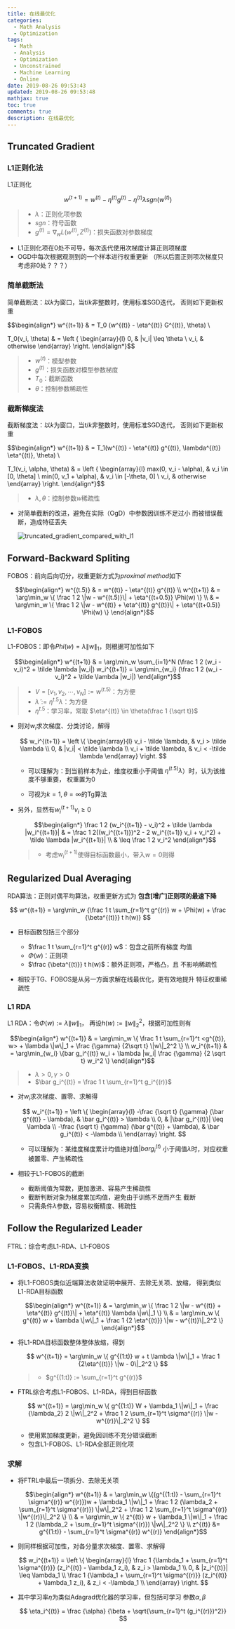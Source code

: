 ```yaml
---
title: 在线最优化
categories:
  - Math Analysis
  - Optimization
tags:
  - Math
  - Analysis
  - Optimization
  - Unconstrained
  - Machine Learning
  - Online
date: 2019-08-26 09:53:43
updated: 2019-08-26 09:53:48
mathjax: true
toc: true
comments: true
description: 在线最优化
---
```


##	Truncated Gradient

###	L1正则化法

L1正则化

$$
w^{(t+1)} = w^{(t)} - \eta^{(t)}g^{(t)} - \eta^{(t)} \lambda sgn(w^{(t)})
$$

> - $\lambda$：正则化项参数
> - $sgn$：符号函数
> - $g^{(t)}=\nabla_w L(w^{(t)}, Z^{(t)})$：损失函数对参数梯度

-	L1正则化项在0处不可导，每次迭代使用次梯度计算正则项梯度
-	OGD中每次根据观测到的一个样本进行权重更新
	（所以后面正则项次梯度只考虑非0处？？？）

###	简单截断法

简单截断法：以$k$为窗口，当$t/k$非整数时，使用标准SGD迭代，
否则如下更新权重

$$\begin{align*}
w^{(t+1)} & = T_0 (w^{(t)} - \eta^{(t)} G^{(t)}, \theta) \\

T_0(v_i, \theta) & = \left \{ \begin{array}{l}
	0, & |v_i| \leq \theta \\
	v_i, & otherwise
\end{array} \right.
\end{align*}$$

> - $w^{(t)}$：模型参数
> - $g^{(t)}$：损失函数对模型参数梯度
> - $T_0$：截断函数
> - $\theta$：控制参数稀疏性

###	截断梯度法

截断梯度法：以$k$为窗口，当$t/k$非整数时，使用标准SGD迭代，
否则如下更新权重

$$\begin{align*}
w^{(t+1)} & = T_1(w^{(t)} - \eta^{(t)} g^{(t)}, \lambda^{(t)} \eta^{(t)},
	\theta) \\

T_1(v_i, \alpha, \theta) & = \left \{ \begin{array}{l}
	max(0, v_i - \alpha), & v_i \in [0, \theta] \\
	min(0, v_1 + \alpha), & v_i \in [-\theta, 0] \\
	v_i, & otherwise
\end{array} \right.
\end{align*}$$

> - $\lambda, \theta$：控制参数$w$稀疏性

-	对简单截断的改进，避免在实际（OgD）中参数因训练不足过小
	而被错误截断，造成特征丢失

	![truncated_gradient_compared_with_l1](imgs/truncated_gradient_compared_with_l1.png)

##	Forward-Backward Spliting

FOBOS：前向后向切分，权重更新方式为*proximal method*如下

$$\begin{align*}
w^{(t.5)} & = w^{(t)} - \eta^{(t)} g^{(t)} \\
w^{(t+1)} & = \arg\min_w \{ \frac 1 2 \|w - w^{(t.5)}\|
	+ \eta^{(t+0.5)} \Phi(w) \} \\
& = \arg\min_w \{ \frac 1 2 \|w - w^{(t)} + \eta^{(t)} g^{(t)}\|
	+ \eta^{(t+0.5)} \Phi(w) \}
\end{align*}$$

###	L1-FOBOS

L1-FOBOS：即令$Phi(w)=\lambda \|w\|_1$，则根据可加性如下

$$\begin{align*}
w^{(t+1)} & = \arg\min_w \sum_{i=1}^N (\frac 1 2 (w_i - v_i)^2
	+ \tilde \lambda |w_i|)
w_i^{(t+1)} = \arg\min_{w_i} (\frac 1 2 (w_i - v_i)^2
	+ \tilde \lambda |w_i|)
\end{align*}$$

> - $V=[v_1, v_2, \cdots, v_N]:=w^{(t.5)}$：为方便
> - $\tilde \lambda := \eta^{t.5} \lambda$：为方便
> - $\eta^{t.5}$：学习率，常取
	$\eta^{(t)} \in \theta(\frac 1 {\sqrt t})$

-	则对$w_i$求次梯度、分类讨论，解得

	$$
	w_i^{(t+1)} = \left \{ \begin{array}{l}
		v_i - \tilde \lambda, & v_i > \tilde \lambda \\
		0, & |v_i| < \tilde \lambda \\
		v_i + \tilde \lambda, & v_i < -\tilde \lambda
	\end{array} \right.
	$$

	-	可以理解为：到当前样本为止，维度权重小于阈值
		$\eta^{(t.5)} \lambda$）时，认为该维度不够重要，
		权重置为0

	-	可视为$k=1, \theta=\infty$的Tg算法

-	另外，显然有$w_i^{(t+1)} v_i \geq 0$

	$$\begin{align*}
	\frac 1 2 (w_i^{(t+1)} - v_i)^2 + \tilde \lambda |w_i^{(t+1)}|
	& = \frac 1 2((w_i^{(t+1)})^2 - 2 w_i^{(t+1)} v_i + v_i^2)
		+ \tilde \lambda |w_i^{(t+1)}| \\
	& \leq \frac 1 2 v_i^2
	\end{align*}$$

	> - 考虑$w_i^{(t+1)}$使得目标函数最小，带入$w=0$则得

##	Regularized Dual Averaging

RDA算法：正则对偶平均算法，权重更新方式为
**包含[增广]正则项的最速下降**

$$
w^{(t+1)} = \arg\min_w {\frac 1 t \sum_{r=1}^t g^{(r)} w + \Phi(w)
	+ \frac {\beta^{(t)}} t h(w)}
$$

-	目标函数包括三个部分
	-	$\frac 1 t \sum_{r=1}^t g^{(r)} w$：包含之前所有梯度
		均值
	-	$\Phi(w)$：正则项
	-	$\frac {\beta^{(t)}} t h(w)$：额外正则项，严格凸，且
		不影响稀疏性

-	相较于TG、FOBOS是从另一方面求解在线最优化，更有效地提升
	特征权重稀疏性

###	L1 RDA

L1 RDA：令$\Phi(w) := \lambda \|w\|_1$，
再设$h(w) := \|w\|_2^2$，根据可加性则有

$$\begin{align*}
w^{(t+1)} & = \arg\min_w \{ \frac 1 t \sum_{r=1}^t <g^{(t)}, w>
	+ \lambda \|w\|_1 + \frac {\gamma} {2\sqrt t} \|w\|_2^2 \} \\
w_i^{(t+1)} & = \arg\min_{w_i} \{bar g_i^{(t)} w_i + \lambda |w_i|
	\frac {\gamma} {2 \sqrt t} w_i^2 \}
\end{align*}$$

> - $\lambda > 0, \gamma > 0$
> - $\bar g_i^{(t)} = \frac 1 t \sum_{r=1}^t g_i^{(r)}$

-	对$w_i$求次梯度、置零、求解得

	$$
	w_i^{(t+1)} = \left \{ \begin{array}{l}
		-\frac {\sqrt t} {\gamma} (\bar g^{(t)} - \lambda),
			& \bar g_i^{(t)} > \lambda \\
		0, & |\bar g_i^{(t)}| \leq \lambda \\
		-\frac {\sqrt t} {\gamma} (\bar g^{(t)} + \lambda),
			& \bar g_i^{(t)} < -\lambda \\
	\end{array} \right.
	$$

	-	可以理解为：某维度梯度累计均值绝对值$|bar g_i^{(t)}$
		小于阈值$\lambda$时，对应权重被置零、产生稀疏性

-	相较于L1-FOBOS的截断
	-	截断阈值为常数，更加激进、容易产生稀疏性
	-	截断判断对象为梯度累加均值，避免由于训练不足而产生
		截断
	-	只需条件$\lambda$参数，容易权衡精度、稀疏性

##	Follow the Regularized Leader

FTRL：综合考虑L1-RDA、L1-FOBOS

###	L1-FOBOS、L1-RDA变换

-	将L1-FOBOS类似近端算法收敛证明中展开、去除无关项、放缩，
	得到类似L1-RDA目标函数

	$$\begin{align*}
	w^{(t+1)} & = \arg\min_w \{ \frac 1 2 \|w - w^{(t)} +
		\eta^{(t)} g^{(t)}\| + \eta^{(t)} \lambda \|w\|_1 \} \\
	& = \arg\min_w \{ g^{(t)} w + \lambda \|w\|_1 +
		\frac 1 {2 \eta^{(t)}} \|w - w^{(t)}\|_2^2 \}
	\end{align*}$$

-	将L1-RDA目标函数整体整体放缩，得到

	$$
	w^{(t+1)} = \arg\min_w \{ g^{(1:t)} w + t \lambda \|w\|_1
		+ \frac 1 {2\eta^{(t)}} \|w - 0\|_2^2 \}
	$$

	> - $g^{(1:t)} := \sum_{r=1}^t g^{(r)}$

-	FTRL综合考虑L1-FOBOS、L1-RDA，得到目标函数

	$$
	w^{(t+1)} = \arg\min_w \{ g^{(1:t)} W + \lambda_1 \|w\|_1
		+ \frac {\lambda_2} 2 \|w\|_2^2 + \frac 1 2
		\sum_{r=1}^t \sigma^{(r)} \|w - w^{(r)}\|_2^2 \}
	$$

	-	使用累加梯度更新，避免因训练不充分错误截断
	-	包含L1-FOBOS、L1-RDA全部正则化项

###	求解

-	将FTRL中最后一项拆分、去除无关项

	$$\begin{align*}
	w^{(t+1)} & = \arg\min_w \{(g^{(1:t)} - \sum_{r=1}^t
		\sigma^{(r)} w^{(r)})w + \lambda_1 \|w\|_1 +
		\frac 1 2 (\lambda_2 + \sum_{r=1}^t \sigma^{(r)})
		\|w\|_2^2 + \frac 1 2 \sum_{r=1}^t \sigma^{(r)}
		\|w^{(r)}\|_2^2 \} \\
	& = \arg\min_w \{ z^{(t)} w + \lambda_1 \|w\|_1
		+ \frac 1 2 (\lambda_2 + \sum_{r=1}^t \sigma^{(r)})
		\|w\|_2^2 \} \\
	z^{(t)} &= g^{(1:t)} - \sum_{r=1}^t \sigma^{(r)} w^{(r)}
	\end{align*}$$

-	则同样根据可加性，对各分量求次梯度、置零、求解得

	$$
	w_i^{(t+1)} = \left \{ \begin{array}{l}
		\frac 1 {\lambda_1 + \sum_{r=1}^t \sigma^{(r)}}
			(z_i^{(t)} - \lambda_1 z_i), & z_i > \lambda_1 \\
		0, & |z_i^{(t)}| \leq \lambda_1 \\
		\frac 1 {\lambda_1 + \sum_{r=1}^t \sigma^{(r)}}
			(z_i^{(t)} + \lambda_1 z_i), & z_i < -\lambda_1 \\
	\end{array} \right.
	$$

-	其中学习率$\eta$为类似Adagrad优化器的学习率，但包括可学习
	参数$\alpha, \beta$

	$$
	\eta_i^{(t)} = \frac {\alpha} {\beta + \sqrt{\sum_{r=1}^t
		(g_i^{(r)})^2}}
	$$



